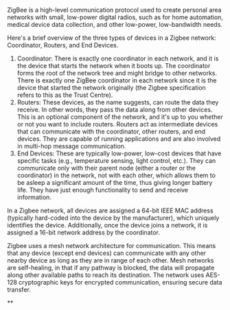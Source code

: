 ZigBee is a high-level communication protocol used to create personal area networks with small, low-power digital radios, such as for home automation, medical device data collection, and other low-power, low-bandwidth needs.

Here's a brief overview of the three types of devices in a Zigbee network: Coordinator, Routers, and End Devices.

1. Coordinator: There is exactly one coordinator in each network, and it is the device that starts the network when it boots up. The coordinator forms the root of the network tree and might bridge to other networks. There is exactly one ZigBee coordinator in each network since it is the device that started the network originally (the Zigbee specification refers to this as the Trust Centre).
2. Routers: These devices, as the name suggests, can route the data they receive. In other words, they pass the data along from other devices. This is an optional component of the network, and it's up to you whether or not you want to include routers. Routers act as intermediate devices that can communicate with the coordinator, other routers, and end devices. They are capable of running applications and are also involved in multi-hop message communication.
3. End Devices: These are typically low-power, low-cost devices that have specific tasks (e.g., temperature sensing, light control, etc.). They can communicate only with their parent node (either a router or the coordinator) in the network, not with each other, which allows them to be asleep a significant amount of the time, thus giving longer battery life. They have just enough functionality to send and receive information.

In a Zigbee network, all devices are assigned a 64-bit IEEE MAC address (typically hard-coded into the device by the manufacturer), which uniquely identifies the device. Additionally, once the device joins a network, it is assigned a 16-bit network address by the coordinator.

Zigbee uses a mesh network architecture for communication. This means that any device (except end devices) can communicate with any other nearby device as long as they are in range of each other. Mesh networks are self-healing, in that if any pathway is blocked, the data will propagate along other available paths to reach its destination. The network uses AES-128 cryptographic keys for encrypted communication, ensuring secure data transfer.

**